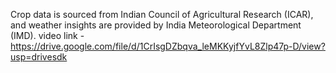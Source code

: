 Crop data is sourced from Indian Council of Agricultural Research (ICAR), and weather insights are provided by India Meteorological Department (IMD).
video link - https://drive.google.com/file/d/1CrIsgDZbqva_leMKKyjfYvL8Zlp47p-D/view?usp=drivesdk


